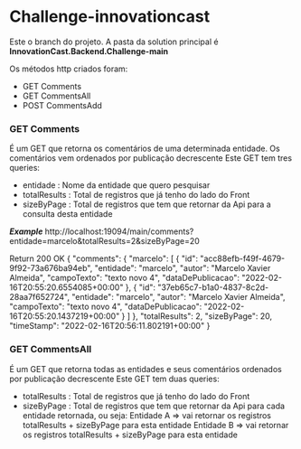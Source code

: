 # Challenge-innovationcast

Este o branch do projeto. A pasta da solution principal é **InnovationCast.Backend.Challenge-main** <br>

Os métodos http criados foram:
- GET Comments
- GET CommentsAll
- POST CommentsAdd

### GET Comments ###
É um GET que retorna os comentários de uma determinada entidade. 
Os comentários vem ordenados por publicação decrescente
Este GET tem tres queries:
  - entidade      : Nome da entidade que quero pesquisar
  - totalResults  : Total de registros que já tenho do lado do Front
  - sizeByPage    : Total de registros que tem que retornar da Api para a consulta desta entidade

***Example***
http://localhost:19094/main/comments?entidade=marcelo&totalResults=2&sizeByPage=20

Return 200 OK
{
	"comments": {
		"marcelo": [
			{
				"id": "acc88efb-f49f-4679-9f92-73a676ba94eb",
				"entidade": "marcelo",
				"autor": "Marcelo Xavier Almeida",
				"campoTexto": "<html><body>texto novo 4</body></html>",
				"dataDePublicacao": "2022-02-16T20:55:20.6554085+00:00"
			},
			{
				"id": "37eb65c7-b1a0-4837-8c2d-28aa7f652724",
				"entidade": "marcelo",
				"autor": "Marcelo Xavier Almeida",
				"campoTexto": "<html><body>texto novo 4</body></html>",
				"dataDePublicacao": "2022-02-16T20:55:20.1437219+00:00"
			}
		]
	},
	"totalResults": 2,
	"sizeByPage": 20,
	"timeStamp": "2022-02-16T20:56:11.802191+00:00"
}

### GET CommentsAll ###
É um GET que retorna todas as entidades e seus comentários ordenados por publicação decrescente
Este GET tem duas queries:
  - totalResults  : Total de registros que já tenho do lado do Front
  - sizeByPage    : Total de registros que tem que retornar da Api para cada entidade retornada, ou seja:
                    Entidade A => vai retornar os registros totalResults + sizeByPage para esta entidade
                    Entidade B => vai retornar os registros totalResults + sizeByPage para esta entidade

